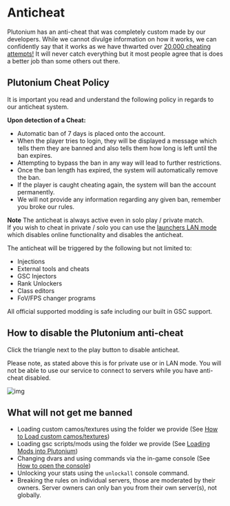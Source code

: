 # Anticheat

Plutonium has an anti-cheat that was completely custom made by our developers. While we cannot divulge information on how it works, we can confidently say that it works as we have thwarted over
[20,000 cheating attempts!](https://forum.plutonium.pw/topic/10225/anticheat-1-year-statistics) It will never catch everything but it most people agree that is does a better job than some others out there.

## Plutonium Cheat Policy

It is important you read and understand the following policy in regards to our anticheat system.

**Upon detection of a Cheat:**

* Automatic ban of 7 days is placed onto the account.
* When the player tries to login, they will be displayed a message which tells them they are banned and also tells them how long is left until the ban expires.
* Attempting to bypass the ban in any way will lead to further restrictions.
* Once the ban length has expired, the system will automatically remove the ban.
* If the player is caught cheating again, the system will ban the account permanently.
* We will not provide any information regarding any given ban, remember you broke our rules.

**Note**
The anticheat is always active even in solo play / private match.  
If you wish to cheat in private / solo you can use the [launchers LAN mode](#how-to-disable-the-plutonium-anti-cheat) which disables online functionality and disables the anticheat.  

The anticheat will be triggered by the following but not limited to:

* Injections
* External tools and cheats
* GSC Injectors
* Rank Unlockers
* Class editors
* FoV/FPS changer programs

All official supported modding is safe including our built in GSC support.

## How to disable the Plutonium anti-cheat

Click the triangle next to the play button to disable anticheat.

Please note, as stated above this is for private use or in LAN mode. You will not be able to use our service to connect to servers while you have anti-cheat disabled.

![img](https://i.imgur.com/s82KygR.gif)

## What will not get me banned

* Loading custom camos/textures using the folder we provide (See [How to Load custom camos/textures](./modding/loading-textures))
* Loading gsc scripts/mods using the folder we provide (See [Loading Mods into Plutonium](./modding/loading-mods))
* Changing dvars and using commands via the in-game console (See [How to open the console](./opening-console))
* Unlocking your stats using the ```unlockall``` console command.
* Breaking the rules on individual servers, those are moderated by their owners. Server owners can only ban you from their own server(s), not globally.
